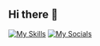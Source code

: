 ## Hi there 👋

<!--
**sujal-luhar/sujal-luhar** is a ✨ _special_ ✨ repository because its `README.md` (this file) appears on your GitHub profile.

Here are some ideas to get you started:

- 🔭 I’m currently working on ...
- 🌱 I’m currently learning ...
- 👯 I’m looking to collaborate on ...
- 🤔 I’m looking for help with ...
- 💬 Ask me about ...
- 📫 How to reach me: ...
- 😄 Pronouns: ...
- ⚡ Fun fact: ...
-->

[![My Skills](https://skillicons.dev/icons?i=django,python,c,cpp,js,html,css)](https://skillicons.dev)
[![My Socials](https://skillicons.dev/icons?i=x,instagram,linkedin)](https://skillicons.dev)
